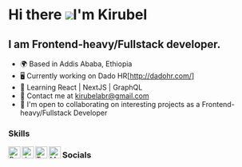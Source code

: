 
Hi there ![](https://user-images.githubusercontent.com/18350557/176309783-0785949b-9127-417c-8b55-ab5a4333674e.gif)I'm Kirubel 
========================================================================================================================================

I am Frontend-heavy/Fullstack developer.
---------------------------------------

* 🌍 Based in Addis Ababa, Ethiopia
* 🖥️ Currently working on Dado HR[http://dadohr.com/]
* 🧠 Learning React | NextJS | GraphQL
* 💬 Contact me at [kirubelabr@gmail.com](mailto:kirubelabr@gmail.com)
* 🤝 I'm open to collaborating on interesting projects as a Frontend-heavy/Fullstack Developer

### Skills


<img align="left" src="https://cdn-icons-png.flaticon.com/512/1126/1126012.png" width="24" height="24" alt="ReactJS">
<img align="left" src="https://cdn-icons-png.flaticon.com/512/5968/5968292.png" width="24" height="24" alt="JavaScript">
<img align="left" src="https://img.icons8.com/?size=512&id=uJM6fQYqDaZK&format=png" width="24" height="24" alt="TypeScript">
<img align="left" src="https://img.icons8.com/?size=512&id=74402&format=png" width="24" height="24" alt="MongoDB">



### Socials

